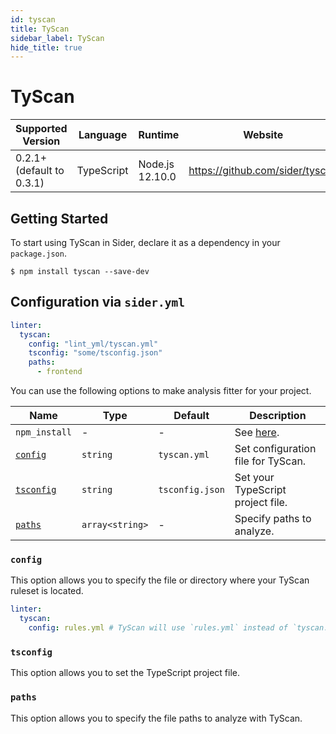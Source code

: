 ```yaml
---
id: tyscan
title: TyScan
sidebar_label: TyScan
hide_title: true
---
```


# TyScan

| Supported Version         | Language   | Runtime         | Website                         |
| ------------------------- | ---------- | --------------- | ------------------------------- |
| 0.2.1+ (default to 0.3.1) | TypeScript | Node.js 12.10.0 | https://github.com/sider/tyscan |

## Getting Started

To start using TyScan in Sider, declare it as a dependency in your `package.json`.

```shell
$ npm install tyscan --save-dev
```

## Configuration via `sider.yml`

```yaml
linter:
  tyscan:
    config: "lint_yml/tyscan.yml"
    tsconfig: "some/tsconfig.json"
    paths:
      - frontend
```

You can use the following options to make analysis fitter for your project.

| Name                    | Type            | Default         | Description                                                                   |
| ----------------------- | --------------- | --------------- | ----------------------------------------------------------------------------- |
| `npm_install`           | -               | -               | See [here](../../getting-started/custom-configuration.md#npm_install-option). |
| [`config`](#config)     | `string`        | `tyscan.yml`    | Set configuration file for TyScan.                                            |
| [`tsconfig`](#tsconfig) | `string`        | `tsconfig.json` | Set your TypeScript project file.                                             |
| [`paths`](#paths)       | `array<string>` | -               | Specify paths to analyze.                                                     |

### `config`

This option allows you to specify the file or directory where your TyScan ruleset is located.

```yaml
linter:
  tyscan:
    config: rules.yml # TyScan will use `rules.yml` instead of `tyscan.yml` as the ruleset.
```

### `tsconfig`

This option allows you to set the TypeScript project file.

### `paths`

This option allows you to specify the file paths to analyze with TyScan.
